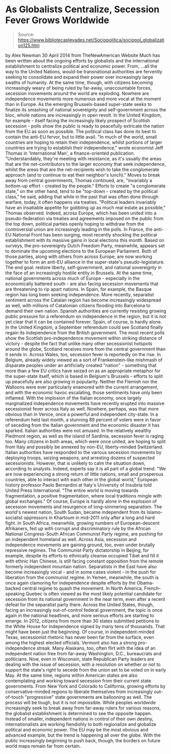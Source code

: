 # As Globalists Centralize, Secession Fever Grows Worldwide

> Source: https://www.bibliotecapleyades.net/Sociopolitica/sociopol_globalization125.htm

by Alex Newman
30 April 2014
from TheNewAmerican
Website
Much has been written about the
ongoing efforts by globalists and the international establishment to
centralize political and economic power.
From,
...all the way to
the
United Nations, would-be transnational authorities are fervently seeking to
consolidate and expand their power over increasingly large swaths of
humanity.
At the same time, though, with citizens becoming increasingly
weary of being ruled by far-away, unaccountable forces, secession movements
around the world are exploding.
Nowhere are independence movements more numerous
and more vocal at the moment than in Europe.
As the emerging Brussels-based
super-state seeks to finalize its smashing of national sovereignty and
self-government across the bloc, whole nations are increasingly in open
revolt.
In the United Kingdom, for example - itself facing the increasingly
likely prospect of Scottish secession - polls show the public is ready to
peacefully extricate the nation from the EU as soon as possible.
The
political class has done its best to contain the anti-EU fervor, but to
little avail.
"In much of the world, small countries are
hoping to retain their independence, whilst portions of larger countries are
trying to establish their independence," wrote economist Jeff Thomas
in
'International Man', a finance-oriented publication.
"Understandably,
they're meeting with resistance, as it's usually the areas that are the
net-contributors to the larger economy that seek independence, whilst the
areas that are the net-recipients wish to take the conglomerate approach
(and to continue to eat their neighbor's lunch)."
Moves to break away from central governments,
Thomas continued, are,
"invariably a bottom-up effort - created by the
people."
Efforts to create "a conglomerate state," on the other hand, tend
to be "top-down - created by the political class," he said, adding that
while in the past that was often done through warfare, today, it often
happens via treaties.
"Political leaders invariably have an insatiable
appetite for gobbling up as much real estate as possible," Thomas observed.
Indeed, across Europe, which has been
united into a pseudo-federation via treaties and agreements imposed on the
public from the top down, political parties openly hoping to withdraw
from the controversial union are
increasingly leading in the polls.
In France, the anti-EU National Front
has been surging, most recently shocking the political establishment with
its
massive gains in local elections this month.
Based on surveys, the pro-sovereignty Dutch
Freedom Party, meanwhile, appears set to dominate the upcoming elections to
the European Parliament. Both of those parties, along with others from
across Europe, are now working together to form
an anti-EU alliance in the super-state's pseudo-legislature.
The end
goal: restore liberty, self-government, and national sovereignty in the face
of an increasingly hostile entity in Brussels.
At the same time, national governments across
much of Europe - especially in the economically battered south - are also
facing secession movements that are threatening to rip apart nations.
In
Spain, for example, the
Basque region has long been seeking
independence. More recently,
separatist sentiment across the Catalan region has become increasingly
widespread as well, with millions of Catalonian citizens
flooding into Barcelona to demand their own nation. Spanish authorities
are currently resisting growing public pressure for a referendum on
independence in the region, but it is not yet clear that it can be contained
forever.
Spain, of course, is hardly alone.
In the United
Kingdom, a September referendum could see Scotland finally regain its
independence from the British government. The most recent polls show the
Scottish pro-independence movement within striking distance of victory -
despite the fact that unlike many other secessionist hotspots around the
globe, Scotland receives more from the central government than it sends in.
Across Wales, too, secession fever is reportedly on the rise.
In Belgium, already widely viewed as a sort of
Frankenstein-like mishmash of disparate peoples under an artificially
created "nation" - something that more than a few EU critics have seized on
as an appropriate metaphor for the super-state itself, which is based in
Belgium's Brussels - efforts to
split up peacefully are also growing in popularity.
Neither the Flemish
nor the Walloons were ever particularly enamored with the current
arrangement, and with the economic havoc escalating, those sentiments have
only been inflamed.
With the implosion of the Italian economy, once
largely marginalized independence movements have recently erupted into
massive secessionist fever across Italy as well. Nowhere, perhaps, was that
more obvious than in Venice, once a powerful and independent city-state. In
a referendum held last month, a stunning 89 percent of voters were in favor
of seceding from the Italian government and the economic disaster it has
sparked. Italian authorities were not amused.
In the relatively wealthy Piedmont region, as
well as the island of Sardinia, secession fever is raging too.
Many citizens
in both areas, which were once united, are hoping to split from Italy and
possibly be annexed by non-EU, liberty-minded Switzerland. Italian
authorities have responded to the various secession movements by deploying
troops, seizing weapons, and arresting dozens of suspected secessionists.
However, that is unlikely to calm the situation down, according to analysts.
Indeed, experts say it is all part of a global
trend.
"We are now experiencing a strong return of little nations, small and
prosperous countries, able to interact with each other in the global world,"
European history professor Paolo Bernardini at Italy's University of
Insubria told United Press International.
"The entire world is moving
towards fragmentation, a positive fragmentation, where local traditions
mingle with global exchanges."
Of course, Europe is hardly alone in the
explosion of secession movements and resurgence of long-simmering
separatism.
The world's newest nation, South Sudan,
became independent from its Islamo-socialist oppressors in Khartoum in
mid-2011 only after a long and hard fight. In South Africa, meanwhile,
growing numbers of European-descent Afrikaners, fed up with
corrupt and discriminatory rule by the African National Congress-South
African Communist Party regime, are pushing for an independent homeland
as well.
Across Asia, secession and independence
movements are gaining ground, too, even under brutally repressive regimes.
The Communist Party dictatorship in Beijing, for example, despite its
efforts to ethnically cleanse occupied Tibet and fill it with ethnic Han
Chinese, is still facing constant opposition from the remote formerly
independent mountain nation.
Separatists in the East have also become
increasingly vocal - and in some cases violent - in the push for liberation
from the communist regime. In Yemen, meanwhile, the south is once again
clamoring for independence despite efforts by the Obama-backed central
regime to quash the movement.
In North America, French-speaking Quebec is
often viewed as the most likely potential candidate for secession from its
national government in the near term, even after a recent defeat for the
separatist party there.
Across the United States, though, facing an
increasingly out-of-control federal government, the topic is once again in
the national headlines, and more serious efforts are starting to emerge. In
2012, citizens from more than 30 states
submitted petitions to the White House for independence signed by many tens
of thousands. That might have been just the beginning.
Of course, in independent-minded Texas,
secessionist rhetoric has never been far from the surface, even among the
highest elected officials. Vermont also has a strong pro-independence
streak.
Many Alaskans, too, often flirt with the idea of an independent
nation free from far-away Washington, D.C., bureaucrats and politicians.
Now, even in Wisconsin, state Republican Party leaders are
dealing with the issue of secession, with a resolution on whether or not
to support the state's right to secede from the union set to be voted on in
early May.
At the same time, regions within American states
are also contemplating and working toward secession from their current state
governments.
From New York and Colorado to California, growing efforts by
conservative-minded regions to
liberate themselves from increasingly out-of-touch "progressive" state
governments are ballooning as well. The process will be tough, but it is
not impossible.
While peoples worldwide increasingly seek to
break away from far-away rulers for various reasons, the globalist
establishment is determined to see the opposite happen. Instead of smaller,
independent nations in control of their own destiny, internationalists are
working fiendishly to both regionalize and
globalize political and economic power.
The EU may be the most obvious
and advanced example, but the trend is happening all over the globe. With
the public increasingly beginning to push back, though, the borders on
future world maps remain far from certain.
